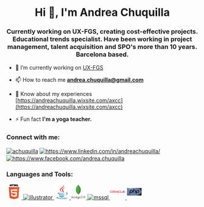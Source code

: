 <h1 align="center">Hi 👋, I'm Andrea Chuquilla</h1>
<h3 align="center">Currently working on UX-FGS, creating cost-effective projects. Educational trends specialist. Have been working in project management, talent acquisition and SPO's more than 10 years. Barcelona based.</h3>

- 🔭 I’m currently working on [UX-FGS](https://www.fgs.edu.ec/)

- 📫 How to reach me **andrea.chuquilla@gmail.com**

- 📄 Know about my experiences [https://andreachuquilla.wixsite.com/axcc](https://andreachuquilla.wixsite.com/axcc)

- ⚡ Fun fact **I'm a yoga teacher.**

<h3 align="left">Connect with me:</h3>
<p align="left">
<a href="https://twitter.com/achuquilla" target="blank"><img align="center" src="https://raw.githubusercontent.com/rahuldkjain/github-profile-readme-generator/master/src/images/icons/Social/twitter.svg" alt="achuquilla" height="30" width="40" /></a>
<a href="https://linkedin.com/in/https://www.linkedin.com/in/andreachuquilla/" target="blank"><img align="center" src="https://raw.githubusercontent.com/rahuldkjain/github-profile-readme-generator/master/src/images/icons/Social/linked-in-alt.svg" alt="https://www.linkedin.com/in/andreachuquilla/" height="30" width="40" /></a>
<a href="https://fb.com/https://www.facebook.com/andrea.chuquilla" target="blank"><img align="center" src="https://raw.githubusercontent.com/rahuldkjain/github-profile-readme-generator/master/src/images/icons/Social/facebook.svg" alt="https://www.facebook.com/andrea.chuquilla" height="30" width="40" /></a>
</p>

<h3 align="left">Languages and Tools:</h3>
<p align="left"> <a href="https://www.w3.org/html/" target="_blank" rel="noreferrer"> <img src="https://raw.githubusercontent.com/devicons/devicon/master/icons/html5/html5-original-wordmark.svg" alt="html5" width="40" height="40"/> </a> <a href="https://www.adobe.com/in/products/illustrator.html" target="_blank" rel="noreferrer"> <img src="https://www.vectorlogo.zone/logos/adobe_illustrator/adobe_illustrator-icon.svg" alt="illustrator" width="40" height="40"/> </a> <a href="https://www.java.com" target="_blank" rel="noreferrer"> <img src="https://raw.githubusercontent.com/devicons/devicon/master/icons/java/java-original.svg" alt="java" width="40" height="40"/> </a> <a href="https://www.mongodb.com/" target="_blank" rel="noreferrer"> <img src="https://raw.githubusercontent.com/devicons/devicon/master/icons/mongodb/mongodb-original-wordmark.svg" alt="mongodb" width="40" height="40"/> </a> <a href="https://www.microsoft.com/en-us/sql-server" target="_blank" rel="noreferrer"> <img src="https://www.svgrepo.com/show/303229/microsoft-sql-server-logo.svg" alt="mssql" width="40" height="40"/> </a> <a href="https://www.oracle.com/" target="_blank" rel="noreferrer"> <img src="https://raw.githubusercontent.com/devicons/devicon/master/icons/oracle/oracle-original.svg" alt="oracle" width="40" height="40"/> </a> <a href="https://www.php.net" target="_blank" rel="noreferrer"> <img src="https://raw.githubusercontent.com/devicons/devicon/master/icons/php/php-original.svg" alt="php" width="40" height="40"/> </a> </p>
